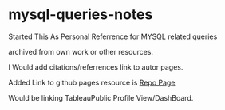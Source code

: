 # mysql-queries-notes

Started This As Personal Referrence for MYSQL related queries 

archived from own work or other resources.

I Would add citations/referrences link to autor pages. 

Added Link to github pages resource is [Repo Page](https://02developerrenaissance.github.io/mysql-queries-notes/)

Would be linking TableauPublic Profile View/DashBoard.
